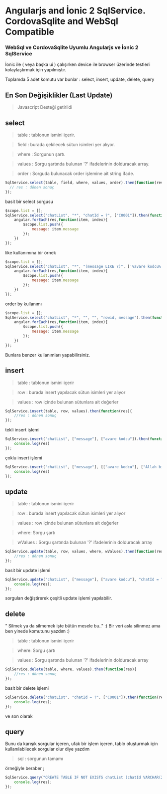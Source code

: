 # Angularjs and İonic 2 SqlService. CordovaSqlite and WebSql Compatible
### WebSql ve CordovaSqlite Uyumlu Angularjs ve İonic 2 SqlService

İonic ile ( veya başka ui ) çalışırken device ile browser üzerinde testleri kolaylaştırmak için yapılmıştır.

Toplamda 5 adet komutu var bunlar : select, insert, update, delete, query

## En Son Değişiklikler (Last Update)

> Javascript Desteği getirildi

## select

> table : tablonun ismini içerir.

>  field : burada çekilecek sütun isimleri yer alıyor.

>  where : Sorgunun şartı.

>  values : Sorgu şartında bulunan '?' ifadelerinin dolduracak array.

>  order : Sorguda bulunacak order işlemine ait string ifade.


```javascript
SqlService.select(table, field, where, values, order).then(function(res){ 
  // res : dönen sonuç
});
```

basit bir select sorgusu
```javascript
$scope.list = [];
SqlService.select("chatList", "*", "chatId = ?", ["C0001"]).then(function(res){
	angular.forEach(res,function(item, index){
		$scope.list.push({
			message: item.message
		});
	})
});
```
like kullanımına bir örnek
```javascript
$scope.list = [];
SqlService.select("chatList", "*", "(message LIKE ?)", ['%avare kodcu%']).then(function(res){
	angular.forEach(res,function(item, index){
		$scope.list.push({
			message: item.message
		});
	})
});
```
order by kullanımı
```javascript
$scope.list = [];
SqlService.select("chatList", "*", "", "", "rowid, message").then(function(res){
	angular.forEach(res,function(item, index){
		$scope.list.push({
			message: item.message
		});
	})
});
```

Bunlara benzer kullanımları yapabilirsiniz.

## insert

> table : tablonun ismini içerir

>  row : burada insert yapılacak sütun isimleri yer alıyor

>  values :  row içinde bulunan sütunlara ait değerler

```javascript
SqlService.insert(table, row, values).then(function(res){
	//res : dönen sonuç
});
```
tekli insert işlemi
```javascript
SqlService.insert("chatList", ["message"], ["avare kodcu"]).then(function(res){
	console.log(res)
});
```
çoklu insert işlemi

```javascript
SqlService.insert("chatList", ["message"], [["avare kodcu"], ["Allah birdir!"]]).then(function(res){
	console.log(res)
});
```

## update


> table : tablonun ismini içerir

>  row : burada insert yapılacak sütun isimleri yer alıyor

>  values : row içinde bulunan sütunlara ait değerler

>  where: Sorgu şartı

>  wValues : Sorgu şartında bulunan '?' ifadelerinin dolduracak array

```javascript
SqlService.update(table, row, values, where, wValues).then(function(res){
	//res : dönen sonuç
});
```
basit bir update işlemi
```javascript
SqlService.update("chatList", ["message"], ["avare kodcu"], "chatId = ?", ["C0001"]).then(function(res){
	console.log(res);
});
```
sorguları değiştirerek çeşitli update işlemi yapılabilir.

## delete

" Silmek ya da silmemek işte bütün mesele bu.." :) Bir veri asla silinmez ama ben yinede komutunu yazdım :)
> table : tablonun ismini içerir

>  where: Sorgu şartı

>  values : Sorgu şartında bulunan '?' ifadelerinin dolduracak array

```javascript
SqlService.delete(table, where, values).then(function(res){
	//res : dönen sonuç
});
```
basit bir delete işlemi
```javascript
SqlService.delete("chatList", "chatId = ?", ["C0001"]).then(function(res){
	console.log(res);
});
```
ve son olarak 
## query

Bunu da karışık sorgular içeren, ufak bir işlem içeren, tablo oluşturmak için kullanılabilecek sorgular olur diye yazdım

> sql :  sorgunun tamamı

örneğiyle beraber ;
```javascript
SqlService.query("CREATE TABLE IF NOT EXISTS chatList (chatId VARCHAR(255) NOT NULL, message TEXT)").then(function(res){
	console.log(res);
});
```
